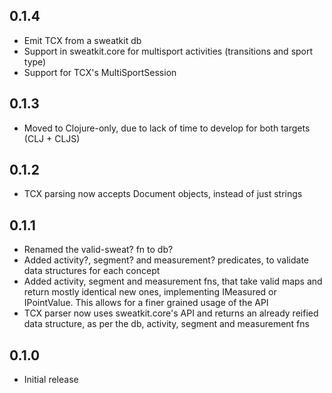 ## 0.1.4
 * Emit TCX from a sweatkit db
 * Support in sweatkit.core for multisport activities (transitions and sport type)
 * Support for TCX's MultiSportSession
 
## 0.1.3
 * Moved to Clojure-only, due to lack of time to develop for both targets (CLJ + CLJS)
 
## 0.1.2
 * TCX parsing now accepts Document objects, instead of just strings

## 0.1.1
 * Renamed the valid-sweat? fn to db?
 * Added activity?, segment? and measurement? predicates, to validate data structures for each concept
 * Added activity, segment and measurement fns, that take valid maps and return mostly identical new ones, implementing IMeasured or IPointValue. This allows for a finer grained usage of the API
 * TCX parser now uses sweatkit.core's API and returns an already reified data structure, as per the db, activity, segment and measurement fns

## 0.1.0
 * Initial release
